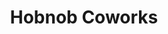 ---
layout: space
title: Hobnob Coworks
location: "Jaipur"
price: "Contact for Pricing"
type: Coworking Space
contact_phone: "Via Website"
contact_email: "contact@hobnobcoworks.com"
website: "https://hobnobcoworks.com"
facility: "Flexible Workspaces, Creative Community, Networking, Comfortable Desks, Community Events"
image: "/coworking/assets/images/hobnob-coworks-jaipur.webp"
description: "Hobnob Coworks is a vibrant and creative coworking space designed for startups, creators, and remote professionals. It offers flexible workspaces, a collaborative environment, and a community-focused experience—perfect for those looking to work, connect, and grow."
seo_keywords: "Hobnob Coworks Jaipur, creative workspace Jaipur, startup coworking space, flexible workspace Jaipur, community workspace, networking space Jaipur"
last_modified_at: 2025-09-08
---